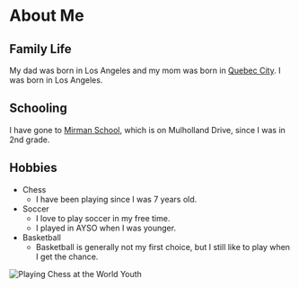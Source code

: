 # About Me
<!-- Your work here! -->
## Family Life
My dad was born in Los Angeles and my mom was born in [Quebec City](https://en.wikipedia.org/wiki/Quebec_City?scrlybrkr=0c1151c6#). I was born in Los Angeles.

## Schooling
I have gone to [Mirman School](https://mirman.org/), which is on Mulholland Drive, since I was in 2nd grade.

## Hobbies
  - Chess
    - I have been playing since I was 7 years old.
  - Soccer
    - I love to play soccer in my free time.
    - I played in AYSO when I was younger.
  - Basketball
    - Basketball is generally not my first choice, but I still like to play when I get the chance.

![Playing Chess at the World Youth](https://farm6.static.flickr.com/5773/22500951136_ea2a4faec4_b.jpg)

